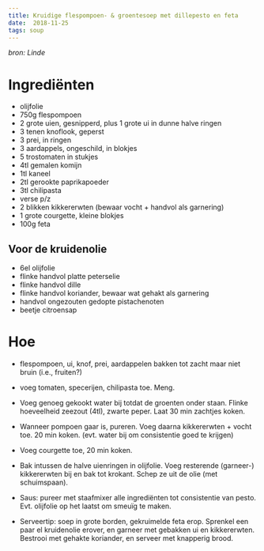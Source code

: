 ```yaml
---
title: Kruidige flespompoen- & groentesoep met dillepesto en feta
date:  2018-11-25
tags: soup
---
```


_bron: Linde_

# Ingrediënten

* olijfolie
* 750g flespompoen
* 2 grote uien, gesnipperd, plus 1 grote ui in dunne halve ringen
* 3 tenen knoflook, geperst
* 3 prei, in ringen
* 3 aardappels, ongeschild, in blokjes
* 5 trostomaten in stukjes
* 4tl gemalen komijn
* 1tl kaneel
* 2tl gerookte paprikapoeder
* 3tl chilipasta
* verse p/z
* 2 blikken kikkererwten (bewaar vocht + handvol als garnering)
* 1 grote courgette, kleine blokjes
* 100g feta

## Voor de kruidenolie

* 6el olijfolie
* flinke handvol platte peterselie
* flinke handvol dille
* flinke handvol koriander, bewaar wat gehakt als garnering
* handvol ongezouten gedopte pistachenoten
* beetje citroensap

# Hoe

* flespompoen, ui, knof, prei, aardappelen bakken tot zacht maar niet
  bruin (i.e., fruiten?)

* voeg tomaten, specerijen, chilipasta toe.  Meng.

* Voeg genoeg gekookt water bij totdat de groenten onder staan.
  Flinke hoeveelheid zeezout (4tl), zwarte peper.  Laat 30 min
  zachtjes koken.

* Wanneer pompoen gaar is, pureren.  Voeg daarna kikkererwten + vocht
  toe.  20 min koken. (evt. water bij om consistentie goed te krijgen)

* Voeg courgette toe, 20 min koken.

* Bak intussen de halve uienringen in olijfolie.  Voeg resterende
  (garneer-) kikkererwten bij en bak tot krokant.  Schep ze uit de
  olie (met schuimspaan).

* Saus: pureer met staafmixer alle ingrediënten tot consistentie van
  pesto.  Evt. olijfolie op het laatst om smeuïg te maken.

* Serveertip: soep in grote borden, gekruimelde feta erop.  Sprenkel
  een paar el kruidenolie erover, en garneer met gebakken ui en
  kikkererwten.  Bestrooi met gehakte koriander, en serveer met
  knapperig brood.
